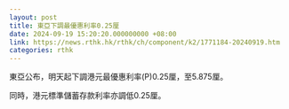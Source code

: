 ```yaml
---
layout: post
title: 東亞下調最優惠利率0.25厘
date: 2024-09-19 15:20:20.000000000 +08:00
link: https://news.rthk.hk/rthk/ch/component/k2/1771184-20240919.htm
categories: rthk
---
```


東亞公布，明天起下調港元最優惠利率(P)0.25厘，至5.875厘。

同時，港元標準儲蓄存款利率亦調低0.25厘。
